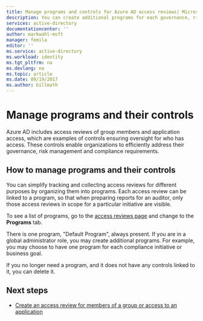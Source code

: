 ```yaml
---
title: Manage programs and controls for Azure AD access reviews| Microsoft Docs
description: You can create additional programs for each governance, risk management and compliance initiative in your organization to collect and organize Azure Active Directory access reviews as controls.
services: active-directory
documentationcenter: ''
author: markwahl-msft
manager: femila
editor: ''
ms.service: active-directory
ms.workload: identity
ms.tgt_pltfrm: na
ms.devlang: na
ms.topic: article
ms.date: 09/19/2017
ms.author: billmath
---
```


# Manage programs and their controls 

Azure AD includes access reviews of group members and application access, which are examples of controls ensuring oversight for who has access. These controls enable organizations to efficiently address their governance, risk management and compliance requirements.  

## How to manage programs and their controls
You can simplify tracking and collecting access reviews for different purposes by organizing them into programs.  Each access review can be linked to a program, so that when preparing reports for an auditor, only those access reviews in scope for a particular initiative are visible.

To see a list of programs, go to the [access reviews page](https://portal.azure.com/#blade/Microsoft_AAD_ERM/DashboardBlade/) and change to the **Programs** tab.

There is one program, "Default Program", always present.  If you are in a global administrator role, you may create additional programs.  For example, you may choose to have one program for each compliance initiative or business goal.

If you no longer need a program, and it does not have any controls linked to it, you can delete it.

## Next steps

- [Create an access review for members of a group or access to an application](active-directory-azure-ad-controls-create-access-review.md)


